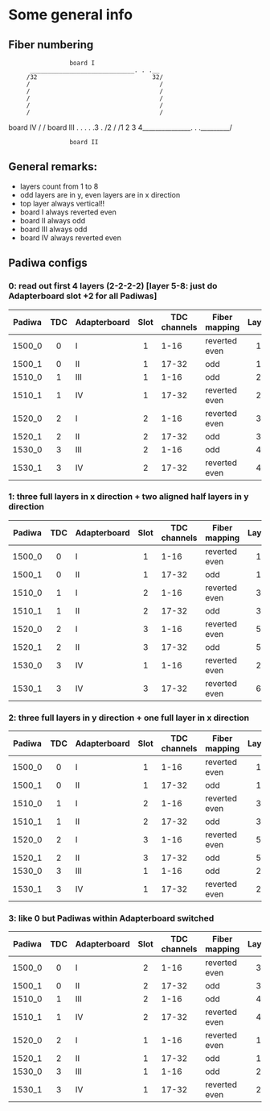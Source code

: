 # Some general info

## Fiber numbering

                     board I
          _____________________________. . .__
         /32                                32/
         /                                    /
         /                                    /
         /                                    /
         /                                    /
         /                                    /
board IV /                                    /     board III
         .                                    .
         .                                    .
         .3                                   .
         /2                                   /
         /1 2 3 4_______________. . ._________/

                     board II



## General remarks: 
   * layers count from 1 to 8
   * odd layers are in y, even layers are in x direction
   * top layer always vertical!!
   * board I always reverted even
   * board II always odd
   * board III always odd
   * board IV always reverted even


## Padiwa configs

### 0: read out first 4 layers (2-2-2-2)   [layer 5-8: just do Adapterboard slot +2 for all Padiwas]

| Padiwa | TDC | Adapterboard | Slot | TDC channels | Fiber mapping | Layer | Direction |
| ------ |:---:| ------------ |:----:| ------------ | ------------- |:-----:|:---------:|
| 1500_0 | 0   | I            | 1    | 1-16         | reverted even | 1     | Y         |
| 1500_1 | 0   | II           | 1    | 17-32        | odd           | 1     | Y         |
| 1510_0 | 1   | III          | 1    | 1-16         | odd           | 2     | X         |
| 1510_1 | 1   | IV           | 1    | 17-32        | reverted even | 2     | X         |
| 1520_0 | 2   | I            | 2    | 1-16         | reverted even | 3     | Y         |
| 1520_1 | 2   | II           | 2    | 17-32        | odd           | 3     | Y         |
| 1530_0 | 3   | III          | 2    | 1-16         | odd           | 4     | X         |
| 1530_1 | 3   | IV           | 2    | 17-32        | reverted even | 4     | X         |


### 1: three full layers in x direction + two aligned half layers in y direction 

| Padiwa | TDC | Adapterboard | Slot | TDC channels | Fiber mapping | Layer | Direction |
| ------ |:---:| ------------ |:----:| ------------ | ------------- |:-----:|:---------:|
| 1500_0 | 0   | I            | 1    | 1-16         | reverted even | 1     | Y         |
| 1500_1 | 0   | II           | 1    | 17-32        | odd           | 1     | Y         |
| 1510_0 | 1   | I            | 2    | 1-16         | reverted even | 3     | Y         |
| 1510_1 | 1   | II           | 2    | 17-32        | odd           | 3     | Y         |
| 1520_0 | 2   | I            | 3    | 1-16         | reverted even | 5     | Y         |
| 1520_1 | 2   | II           | 3    | 17-32        | odd           | 5     | Y         |
| 1530_0 | 3   | IV           | 1    | 1-16         | reverted even | 2     | X         |
| 1530_1 | 3   | IV           | 3    | 17-32        | reverted even | 6     | X         |


### 2: three full layers in y direction + one full layer in x direction

| Padiwa | TDC | Adapterboard | Slot | TDC channels | Fiber mapping | Layer | Direction |
| ------ |:---:| ------------ |:----:| ------------ | ------------- |:-----:|:---------:|
| 1500_0 | 0   | I            | 1    | 1-16         | reverted even | 1     | Y         |
| 1500_1 | 0   | II           | 1    | 17-32        | odd           | 1     | Y         |
| 1510_0 | 1   | I            | 2    | 1-16         | reverted even | 3     | Y         |
| 1510_1 | 1   | II           | 2    | 17-32        | odd           | 3     | Y         |
| 1520_0 | 2   | I            | 3    | 1-16         | reverted even | 5     | Y         |
| 1520_1 | 2   | II           | 3    | 17-32        | odd           | 5     | Y         |
| 1530_0 | 3   | III          | 1    | 1-16         | odd           | 2     | X         |
| 1530_1 | 3   | IV           | 1    | 17-32        | reverted even | 2     | X         |


### 3: like 0 but Padiwas within Adapterboard switched

| Padiwa | TDC | Adapterboard | Slot | TDC channels | Fiber mapping | Layer | Direction |
| ------ |:---:| ------------ |:----:| ------------ | ------------- |:-----:|:---------:|
| 1500_0 | 0   | I            | 2    | 1-16         | reverted even | 3     | Y         |
| 1500_1 | 0   | II           | 2    | 17-32        | odd           | 3     | Y         |
| 1510_0 | 1   | III          | 2    | 1-16         | odd           | 4     | X         |
| 1510_1 | 1   | IV           | 2    | 17-32        | reverted even | 4     | X         |
| 1520_0 | 2   | I            | 1    | 1-16         | reverted even | 1     | Y         |
| 1520_1 | 2   | II           | 1    | 17-32        | odd           | 1     | Y         |
| 1530_0 | 3   | III          | 1    | 1-16         | odd           | 2     | X         |
| 1530_1 | 3   | IV           | 1    | 17-32        | reverted even | 2     | X         |